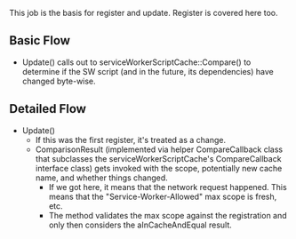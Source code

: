 This job is the basis for register and update.  Register is covered here too.

## Basic Flow ##

* Update() calls out to serviceWorkerScriptCache::Compare() to determine if the
  SW script (and in the future, its dependencies) have changed byte-wise.

## Detailed Flow ##

* Update()
  * If this was the first register, it's treated as a change.
  * ComparisonResult (implemented via helper CompareCallback class that
    subclasses the serviceWorkerScriptCache's CompareCallback interface class)
    gets invoked with the scope, potentially new cache name, and whether things
    changed.
    * If we got here, it means that the network request happened.  This means
      that the "Service-Worker-Allowed" max scope is fresh, etc.
    * The method validates the max scope against the registration and only then
      considers the aInCacheAndEqual result.
